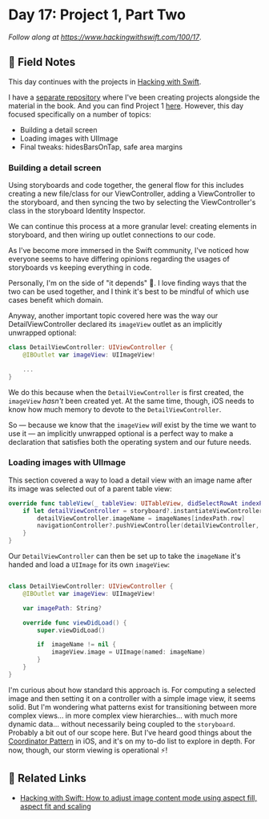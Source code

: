 # Day 17: Project 1, Part Two

_Follow along at https://www.hackingwithswift.com/100/17_.


## 📒 Field Notes

This day continues with the projects in [Hacking with Swift](https://www.hackingwithswift.com/read).

I have a [separate repository](https://github.com/CypherPoet/book--hacking-with-swift) where I've been creating projects alongside the material in the book. And you can find Project 1 [here](https://github.com/CypherPoet/book--hacking-with-swift/tree/master/01-Storm-Viewer). However, this day focused specifically on a number of topics:

- Building a detail screen
- Loading images with UIImage
- Final tweaks: hidesBarsOnTap, safe area margins


### Building a detail screen

Using storyboards and code together, the general flow for this includes creating a new file/class for our ViewController, adding a ViewController to the storyboard, and then syncing the two by selecting the ViewController's class in the storyboard Identity Inspector.

We can continue this process at a more granular level: creating elements in storyboard, and then wiring up outlet connections to our code.

As I've become more immersed in the Swift community, I've noticed how everyone seems to have differing opinions regarding the usages of storyboards vs keeping everything in code.

Personally, I'm on the side of "it depends" 🙂. I love finding ways that the two can be used together, and I think it's best to be mindful of which use cases benefit which domain.

Anyway, another important topic covered here was the way our DetailViewController declared its `imageView` outlet as an implicitly unwrapped optional:

```swift
class DetailViewController: UIViewController {
    @IBOutlet var imageView: UIImageView!

    ...
}
```

We do this because when the `DetailViewController` is first created, the `imageView` _hasn't_ been created yet. At the same time, though, iOS needs to know how much memory to devote to the `DetailViewController`.

So &mdash; because we know that the `imageView` _will_ exist by the time we want to use it &mdash; an implicitly unwrapped optional is a perfect way to make a declaration that satisfies both the operating system and our future needs.


### Loading images with UIImage

This section covered a way to load a detail view with an image name after its image was selected out of a parent table view:

```swift
override func tableView(_ tableView: UITableView, didSelectRowAt indexPath: IndexPath) {
    if let detailViewController = storyboard?.instantiateViewController(withIdentifier: "Image Detail") as? DetailViewController {
        detailViewController.imageName = imageNames[indexPath.row]
        navigationController?.pushViewController(detailViewController, animated: true)
    }
}
```

Our `DetailViewController` can then be set up to take the `imageName` it's handed and load a `UIImage` for its own `imageView`:

```swift

class DetailViewController: UIViewController {
    @IBOutlet var imageView: UIImageView!

    var imagePath: String?

    override func viewDidLoad() {
        super.viewDidLoad()

        if  imageName != nil {
            imageView.image = UIImage(named: imageName)
        }
    }
}
```

I'm curious about how standard this approach is. For computing a selected image and then setting it on a controller with a simple image view, it seems solid. But I'm wondering what patterns exist for transitioning between more complex views... in more complex view hierarchies... with much more dynamic data... without necessarily being coupled to the `storyboard`. Probably a bit out of our scope here. But I've heard good things about the [Coordinator Pattern](https://www.hackingwithswift.com/articles/71/how-to-use-the-coordinator-pattern-in-ios-apps) in iOS, and it's on my to-do list to explore in depth. For now, though, our storm viewing is operational ⚡️!


## 🔗 Related Links

- [Hacking with Swift: How to adjust image content mode using aspect fill, aspect fit and scaling](https://www.hackingwithswift.com/example-code/uikit/how-to-adjust-image-content-mode-using-aspect-fill-aspect-fit-and-scaling)
